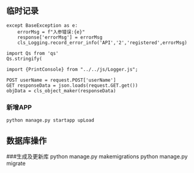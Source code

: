 ## 临时记录
    except BaseException as e:
        errorMsg = f"入参错误:{e}"
        response['errorMsg'] = errorMsg
        cls_Logging.record_error_info('API','2','registered',errorMsg)

    import Qs from 'qs'
    Qs.stringify(

    import {PrintConsole} from "../../js/Logger.js";

    POST userName = request.POST['userName']
    GET responseData = json.loads(request.GET.get())
    objData = cls_object_maker(responseData)

### 新增APP
    python manage.py startapp upLoad

## 数据库操作
###生成及更新库
    python manage.py makemigrations
    python manage.py migrate